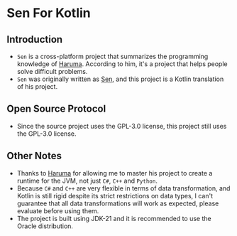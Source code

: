 # Sen For Kotlin

## Introduction

-   `Sen` is a cross-platform project that summarizes the programming knowledge of [Haruma](https://github.com/Haruma-VN). According to him, it's a project that helps people solve difficult problems.
-   `Sen` was originally written as [Sen](https://github.com/Haruma-VN/Sen), and this project is a Kotlin translation of his project.

## Open Source Protocol

-   Since the source project uses the GPL-3.0 license, this project still uses the GPL-3.0 license.

## Other Notes

-   Thanks to [Haruma](https://github.com/Haruma-VN) for allowing me to master his project to create a runtime for the JVM, not just `C#`, `C++` and `Python`.
-   Because `C#` and `C++` are very flexible in terms of data transformation, and Kotlin is still rigid despite its strict restrictions on data types, I can't guarantee that all data transformations will work as expected, please evaluate before using them.
-   The project is built using JDK-21 and it is recommended to use the Oracle distribution.